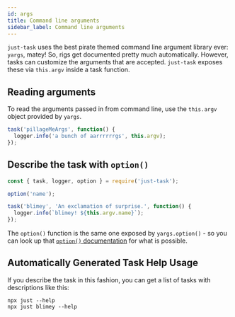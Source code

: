 ```yaml
---
id: args
title: Command line arguments
sidebar_label: Command line arguments
---
```


`just-task` uses the best pirate themed command line argument library ever: `yargs`, matey! So, rigs get documented pretty much automatically. However, tasks can customize the arguments that are accepted. `just-task` exposes these via `this.argv` inside a task function.

## Reading arguments

To read the arguments passed in from command line, use the `this.argv` object provided by `yargs`.

```js
task('pillageMeArgs', function() {
  logger.info('a bunch of aarrrrrrgs', this.argv);
});
```

## Describe the task with `option()`

```js
const { task, logger, option } = require('just-task');

option('name');

task('blimey', 'An exclamation of surprise.', function() {
  logger.info(`blimey! ${this.argv.name}`);
});
```

The `option()` function is the same one exposed by `yargs.option()` - so you can look up that [`option()` documentation](http://yargs.js.org/docs/#api-optionkey-opt) for what is possible.

## Automatically Generated Task Help Usage

If you describe the task in this fashion, you can get a list of tasks with descriptions like this:

```
npx just --help
npx just blimey --help
```
